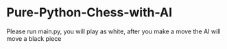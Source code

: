 # Pure-Python-Chess-with-AI

Please run main.py, you will play as white, after you make a move the AI will move a black piece 
